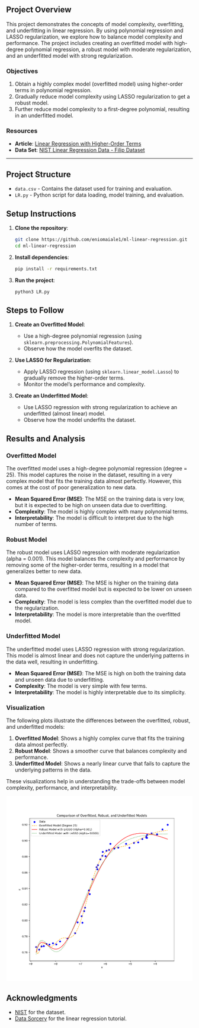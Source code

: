 ## Project Overview

This project demonstrates the concepts of model complexity, overfitting, and underfitting in linear regression. By using polynomial regression and LASSO regularization, we explore how to balance model complexity and performance. The project includes creating an overfitted model with high-degree polynomial regression, a robust model with moderate regularization, and an underfitted model with strong regularization.

### Objectives

1. Obtain a highly complex model (overfitted model) using higher-order terms in polynomial regression.
2. Gradually reduce model complexity using LASSO regularization to get a robust model.
3. Further reduce model complexity to a first-degree polynomial, resulting in an underfitted model.

### Resources

- **Article**: [Linear Regression with Higher-Order Terms](https://data-sorcery.org/2009/06/04/linear-regression-with-higher-order-terms/)
- **Data Set**: [NIST Linear Regression Data - Filip Dataset](https://www.itl.nist.gov/div898/strd/lls/data/Filip.shtml)

---

## Project Structure

- `data.csv` - Contains the dataset used for training and evaluation.
- `LR.py` - Python script for data loading, model training, and evaluation.

## Setup Instructions

1. **Clone the repository**:

   ```bash
   git clone https://github.com/eniomaiale1/ml-linear-regression.git
   cd ml-linear-regression
   ```

2. **Install dependencies**:

   ```bash
   pip install -r requirements.txt
   ```

3. **Run the project**:
   ```bash
   python3 LR.py
   ```

## Steps to Follow

1. **Create an Overfitted Model**:

   - Use a high-degree polynomial regression (using `sklearn.preprocessing.PolynomialFeatures`).
   - Observe how the model overfits the dataset.

2. **Use LASSO for Regularization**:

   - Apply LASSO regression (using `sklearn.linear_model.Lasso`) to gradually remove the higher-order terms.
   - Monitor the model’s performance and complexity.

3. **Create an Underfitted Model**:
   - Use LASSO regression with strong regularization to achieve an underfitted (almost linear) model.
   - Observe how the model underfits the dataset.

## Results and Analysis

### Overfitted Model

The overfitted model uses a high-degree polynomial regression (degree = 25). This model captures the noise in the dataset, resulting in a very complex model that fits the training data almost perfectly. However, this comes at the cost of poor generalization to new data.

- **Mean Squared Error (MSE)**: The MSE on the training data is very low, but it is expected to be high on unseen data due to overfitting.
- **Complexity**: The model is highly complex with many polynomial terms.
- **Interpretability**: The model is difficult to interpret due to the high number of terms.

### Robust Model

The robust model uses LASSO regression with moderate regularization (alpha = 0.001). This model balances the complexity and performance by removing some of the higher-order terms, resulting in a model that generalizes better to new data.

- **Mean Squared Error (MSE)**: The MSE is higher on the training data compared to the overfitted model but is expected to be lower on unseen data.
- **Complexity**: The model is less complex than the overfitted model due to the regularization.
- **Interpretability**: The model is more interpretable than the overfitted model.

### Underfitted Model

The underfitted model uses LASSO regression with strong regularization. This model is almost linear and does not capture the underlying patterns in the data well, resulting in underfitting.

- **Mean Squared Error (MSE)**: The MSE is high on both the training data and unseen data due to underfitting.
- **Complexity**: The model is very simple with few terms.
- **Interpretability**: The model is highly interpretable due to its simplicity.

### Visualization

The following plots illustrate the differences between the overfitted, robust, and underfitted models:

1. **Overfitted Model**: Shows a highly complex curve that fits the training data almost perfectly.
2. **Robust Model**: Shows a smoother curve that balances complexity and performance.
3. **Underfitted Model**: Shows a nearly linear curve that fails to capture the underlying patterns in the data.

These visualizations help in understanding the trade-offs between model complexity, performance, and interpretability.

![Linear Regression Models](LinearRegression.png)

## Acknowledgments

- [NIST](https://www.nist.gov/) for the dataset.
- [Data Sorcery](https://data-sorcery.org/) for the linear regression tutorial.
